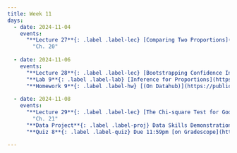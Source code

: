 ```yaml
---
title: Week 11
days:
  - date: 2024-11-04
    events:
      "**Lecture 27**{: .label .label-lec} [Comparing Two Proportions](https://ph142-ucb.github.io/fa24/src/lec/Lec27_Comparing-two-proportions.html) [(Recording)](https://berkeley.zoom.us/rec/share/l92WfVcJkRFb8yt-BmW6ro9yhtpTfzwhoL_tswm6zVsHmrYbTicllzjKqbaEWZXO.RfTmOl6bKz3laagO)":
        "Ch. 20"
        
  - date: 2024-11-06
    events:
      "**Lecture 28**{: .label .label-lec} [Bootstrapping Confidence Intervals](https://ph142-ucb.github.io/fa24/src/lec/Lec28_bootstrapping.html) [(Recording)](https://berkeley.zoom.us/rec/share/49tZZV7tn_XiHEaZOrvUY_JEKEE13drzhu3-uOFWkhaPa_-Df362w-oJF9NSD-eK.HfGpiSACJ7pIvr5F)":
      "**Lab 9**{: .label .label-lab} [Inference for Proportions](https://publichealth.datahub.berkeley.edu/hub/user-redirect/git-pull?repo=https%3A%2F%2Fgithub.com%2Fph142-ucb%2Fph142-fa24&urlpath=rstudio%2F&branch=main) (Due Nov 8th)":
      "**Homework 9**{: .label .label-hw} [(On Datahub)](https://publichealth.datahub.berkeley.edu/hub/user-redirect/git-pull?repo=https%3A%2F%2Fgithub.com%2Fph142-ucb%2Fph142-fa24&urlpath=rstudio%2F&branch=main)": 
      
  - date: 2024-11-08
    events:
      "**Lecture 29**{: .label .label-lec} [The Chi-square Test for Goodness of Fit](https://ph142-ucb.github.io/fa24/src/lec/Lec29_Inference-categorical-var-greater-than-2-levels.html) [(Recording)](https://berkeley.zoom.us/rec/share/1SFFBtCaDrdjhb2hyFDIa9OtbGvIlq3i7YvwH6bWRslbncqV19oME536HhKy1xKM.KMrMkJgYCB3VQkzi)":
        "Ch. 21"  
      "**Data Project**{: .label .label-proj} Data Skills Demonstration Part II (Due 10:00 PM PST)":
      "**Quiz 8**{: .label .label-quiz} Due 11:59pm [on Gradescope](https://www.gradescope.com/courses/833518)":

---
```



